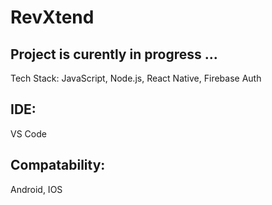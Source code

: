 # RevXtend

## Project is curently in progress ...

 Tech Stack: JavaScript, Node.js, React Native, Firebase Auth

## IDE:
 VS Code

## Compatability:
 Android, IOS
